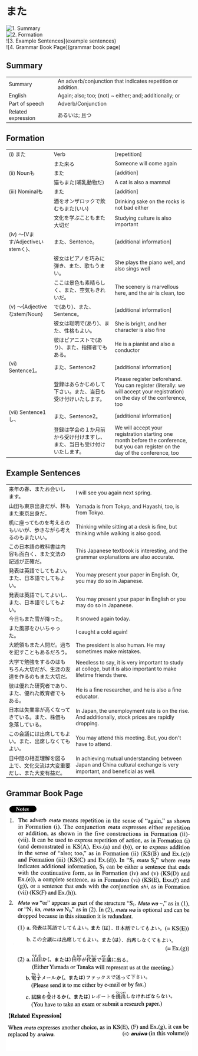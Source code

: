 # また

![1. Summary](summary)<br>
![2. Formation](formation)<br>
![3. Example Sentences](example sentences)<br>
![4. Grammar Book Page](grammar book page)<br>


## Summary

<table><tr>   <td>Summary</td>   <td>An adverb/conjunction that indicates repetition or addition.</td></tr><tr>   <td>English</td>   <td>Again; also; too; (not) ~ either; and; additionally; or</td></tr><tr>   <td>Part of speech</td>   <td>Adverb/Conjunction</td></tr><tr>   <td>Related expression</td>   <td>あるいは; 且つ</td></tr></table>

## Formation

<table class="table"><tbody><tr class="tr head"><td class="td"><span class="numbers">(i)</span> <span class="concept">また</span></td><td class="td"><span class="concept"></span><span>Verb</span></td><td class="td"><span>[repetition]</span></td></tr><tr class="tr"><td class="td"></td><td class="td"><span class="concept">また</span><span>来る</span></td><td class="td"><span>Someone will come again</span></td></tr><tr class="tr head"><td class="td"><span class="numbers">(ii)</span> <span class="bold">Nounも</span></td><td class="td"><span class="concept">また</span></td><td class="td"><span>[addition]</span></td></tr><tr class="tr"><td class="td"></td><td class="td"><span>猫も</span><span class="concept">また</span><span>(哺乳動物だ)</span> </td><td class="td"><span>A cat is also a mammal</span></td></tr><tr class="tr head"><td class="td"><span class="numbers">(iii)</span> <span class="bold">Nominalも</span></td><td class="td"><span class="concept">また</span></td><td class="td"><span>[addition]</span></td></tr><tr class="tr"><td class="td"></td><td class="td"><span>酒をオンザロックで飲むも</span><span class="concept">また</span><span>(いい)</span> </td><td class="td"><span>Drinking sake on the rocks is not bad either</span></td></tr><tr class="tr"><td class="td"></td><td class="td"><span>文化を学ぶことも</span><span class="concept">また</span><span>大切だ</span></td><td class="td"><span>Studying culture is also important</span></td></tr><tr class="tr head"><td class="td"><span class="numbers">(iv)</span> <span class="bold">～{Vます/Adjectiveいstemく}、</span></td><td class="td"><span class="concept">また</span><span>、Sentence。</span></td><td class="td"><span>[additional information]</span></td></tr><tr class="tr"><td class="td"></td><td class="td"><span>彼女はピアノを巧みに弾き、</span><span class="concept">また</span><span>、歌もうまい。</span></td><td class="td"><span>She plays the piano well, and also sings well</span></td></tr><tr class="tr"><td class="td"></td><td class="td"><span>ここは景色も素晴らしく、</span><span class="concept">また</span><span>、空気もきれいだ。</span></td><td class="td"><span>The scenery is marvellous here, and the air is clean, too</span></td></tr><tr class="tr head"><td class="td"><span class="numbers">(v)</span> <span class="bold">～{Adjectiveなstem/Noun}</span></td><td class="td"><span>で(あり)、</span><span class="concept">また</span><span>、Sentence。</span></td><td class="td"><span>[additional information]</span></td></tr><tr class="tr"><td class="td"></td><td class="td"><span>彼女は聡明で(あり)、</span><span class="concept">また</span><span>、性格もよい。</span></td><td class="td"><span>She is bright, and her character is also fine</span></td></tr><tr class="tr"><td class="td"></td><td class="td"><span>彼はピアニストで(あり)、</span><span class="concept">また</span><span>、指揮者でもある。</span></td><td class="td"><span>He is a pianist and also a conductor</span></td></tr><tr class="tr head"><td class="td"><span class="numbers">(vi)</span> <span class="bold">Sentence1。</span></td><td class="td"><span class="concept">また</span><span>、Sentence2</span></td><td class="td"><span>[additional information]</span></td></tr><tr class="tr"><td class="td"></td><td class="td"><span>登録はあらかじめして下さい。</span><span class="concept">また</span><span>、当日も受け付けいたします。</span></td><td class="td"><span>Please register beforehand. You can register (literally: we will accept your registration) on the day of the conference, too</span></td></tr><tr class="tr head"><td class="td"><span class="numbers">(vii)</span> <span class="bold">Sentence1し、</span></td><td class="td"><span class="concept">また</span><span>、Sentence2。</span></td><td class="td"><span>[additional information]</span></td></tr><tr class="tr"><td class="td"></td><td class="td"><span>登録は学会の１か月前から受け付けますし、</span><span class="concept">また</span><span>、当日も受け付けいたします。</span></td><td class="td"><span>We will accept your registration starting one month before the conference, but you can register on the day of the conference, too</span></td></tr></tbody></table>

## Example Sentences

<table><tr>   <td>来年の春、またお会いします。</td>   <td>I will see you again next spring.</td></tr><tr>   <td>山田も東京出身だが、林もまた東京出身だ。</td>   <td>Yamada is from Tokyo, and Hayashi, too, is from Tokyo.</td></tr><tr>   <td>机に座ってものを考えるのもいいが、歩きながら考えるのもまたいい。</td>   <td>Thinking while sitting at a desk is ﬁne, but thinking while walking is also good.</td></tr><tr>   <td>この日本語の教科書は内容も面白く、また文法の記述が正確だ。</td>   <td>This Japanese textbook is interesting, and the grammar explanations are also accurate.</td></tr><tr>   <td>発表は英語でしてもよい。また、日本語でしてもよい。</td>   <td>You may present your paper in English. Or, you may do so in Japanese.</td></tr><tr>   <td>発表は英語でしてよいし、また、日本語でしてもよい。</td>   <td>You may present your paper in English or you may do so in Japanese.</td></tr><tr>   <td>今日もまた雪が降った。</td>   <td>It snowed again today.</td></tr><tr>   <td>また風邪をひいちゃった。</td>   <td>I caught a cold again!</td></tr><tr>   <td>大統領もまた人間だ。過ちを犯すこともあるだろう。</td>   <td>The president is also human. He may sometimes make mistakes.</td></tr><tr>   <td>大学で勉強をするのはもちろん大切だが、生涯の友達を作るのもまた大切だ。</td>   <td>Needless to say, it is very important to study at college, but it is also important to make lifetime friends there.</td></tr><tr>   <td>彼は優れた研究者であり、また、優れた教育者でもある。</td>   <td>He is a ﬁne researcher, and he is also a ﬁne educator.</td></tr><tr>   <td>日本は失業率が高くなってきている。また、株価も急落している。</td>   <td>In Japan, the unemployment rate is on the rise. And additionally, stock prices are rapidly dropping.</td></tr><tr>   <td>この会議には出席してもよい。また、出席しなくてもよい。</td>   <td>You may attend this meeting. But, you don't have to attend.</td></tr><tr>   <td>日中間の相互理解を図る上で、文化交流は大変重要だし、また大変有益だ。</td>   <td>In achieving mutual understanding between Japan and China cultural exchange is very important, and beneﬁcial as well.</td></tr></table>

## Grammar Book Page

![](../img/Advancedまた.png)

